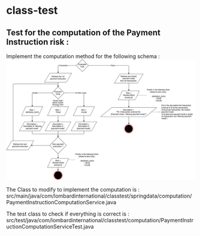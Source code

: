 # class-test



## Test for the computation of the Payment Instruction risk :

Implement the computation method for the following schema :
![img.png](img.png)


The Class to modify to implement the computation is : 
src/main/java/com/lombardinternational/classtest/springdata/computation/PaymentInstructionComputationService.java


The test class to check if everything is correct is :
src/test/java/com/lombardinternational/classtest/computation/PaymentInstructionComputationServiceTest.java
